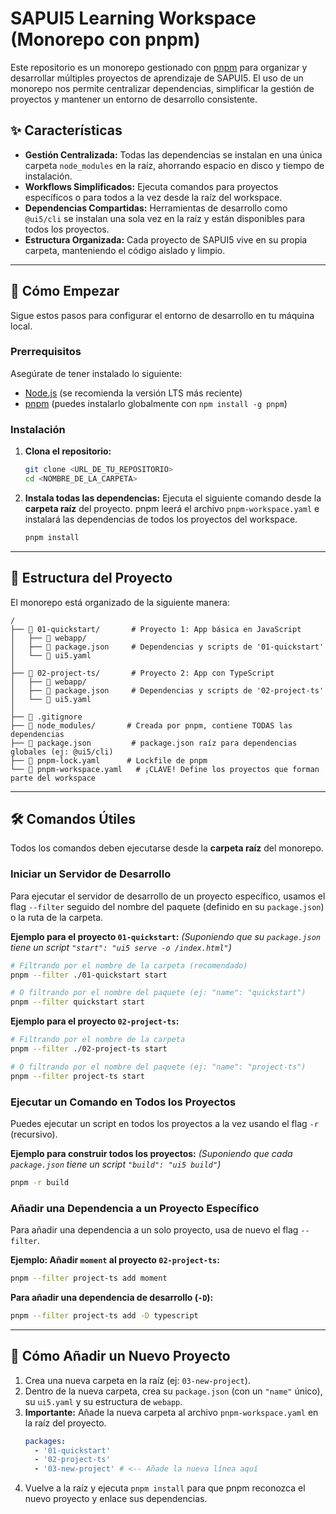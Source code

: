 

# SAPUI5 Learning Workspace (Monorepo con pnpm)

Este repositorio es un monorepo gestionado con [pnpm](https://pnpm.io/) para organizar y desarrollar múltiples proyectos de aprendizaje de SAPUI5. El uso de un monorepo nos permite centralizar dependencias, simplificar la gestión de proyectos y mantener un entorno de desarrollo consistente.

## ✨ Características

-   **Gestión Centralizada:** Todas las dependencias se instalan en una única carpeta `node_modules` en la raíz, ahorrando espacio en disco y tiempo de instalación.
-   **Workflows Simplificados:** Ejecuta comandos para proyectos específicos o para todos a la vez desde la raíz del workspace.
-   **Dependencias Compartidas:** Herramientas de desarrollo como `@ui5/cli` se instalan una sola vez en la raíz y están disponibles para todos los proyectos.
-   **Estructura Organizada:** Cada proyecto de SAPUI5 vive en su propia carpeta, manteniendo el código aislado y limpio.

---

## 🚀 Cómo Empezar

Sigue estos pasos para configurar el entorno de desarrollo en tu máquina local.

### Prerrequisitos

Asegúrate de tener instalado lo siguiente:
-   [Node.js](https://nodejs.org/) (se recomienda la versión LTS más reciente)
-   [pnpm](https://pnpm.io/installation) (puedes instalarlo globalmente con `npm install -g pnpm`)

### Instalación

1.  **Clona el repositorio:**
    ```bash
    git clone <URL_DE_TU_REPOSITORIO>
    cd <NOMBRE_DE_LA_CARPETA>
    ```

2.  **Instala todas las dependencias:**
    Ejecuta el siguiente comando desde la **carpeta raíz** del proyecto. pnpm leerá el archivo `pnpm-workspace.yaml` e instalará las dependencias de todos los proyectos del workspace.
    ```bash
    pnpm install
    ```

---

## 📂 Estructura del Proyecto

El monorepo está organizado de la siguiente manera:

```
/
├── 📁 01-quickstart/       # Proyecto 1: App básica en JavaScript
│   ├── 📁 webapp/
│   ├── 📄 package.json     # Dependencias y scripts de '01-quickstart'
│   └── 📄 ui5.yaml
│
├── 📁 02-project-ts/       # Proyecto 2: App con TypeScript
│   ├── 📁 webapp/
│   ├── 📄 package.json     # Dependencias y scripts de '02-project-ts'
│   └── 📄 ui5.yaml
│
├── 📄 .gitignore
├── 📄 node_modules/       # Creada por pnpm, contiene TODAS las dependencias
├── 📄 package.json         # package.json raíz para dependencias globales (ej: @ui5/cli)
├── 📄 pnpm-lock.yaml      # Lockfile de pnpm
└── 📄 pnpm-workspace.yaml   # ¡CLAVE! Define los proyectos que forman parte del workspace
```

---

## 🛠️ Comandos Útiles

Todos los comandos deben ejecutarse desde la **carpeta raíz** del monorepo.

### Iniciar un Servidor de Desarrollo

Para ejecutar el servidor de desarrollo de un proyecto específico, usamos el flag `--filter` seguido del nombre del paquete (definido en su `package.json`) o la ruta de la carpeta.

**Ejemplo para el proyecto `01-quickstart`:**
*(Suponiendo que su `package.json` tiene un script ` "start": "ui5 serve -o /index.html" `)*

```bash
# Filtrando por el nombre de la carpeta (recomendado)
pnpm --filter ./01-quickstart start

# O filtrando por el nombre del paquete (ej: "name": "quickstart")
pnpm --filter quickstart start
```

**Ejemplo para el proyecto `02-project-ts`:**
```bash
# Filtrando por el nombre de la carpeta
pnpm --filter ./02-project-ts start

# O filtrando por el nombre del paquete (ej: "name": "project-ts")
pnpm --filter project-ts start
```

### Ejecutar un Comando en Todos los Proyectos

Puedes ejecutar un script en todos los proyectos a la vez usando el flag `-r` (recursivo).

**Ejemplo para construir todos los proyectos:**
*(Suponiendo que cada `package.json` tiene un script `"build": "ui5 build"`)*
```bash
pnpm -r build
```

### Añadir una Dependencia a un Proyecto Específico

Para añadir una dependencia a un solo proyecto, usa de nuevo el flag `--filter`.

**Ejemplo: Añadir `moment` al proyecto `02-project-ts`:**
```bash
pnpm --filter project-ts add moment
```

**Para añadir una dependencia de desarrollo (`-D`):**
```bash
pnpm --filter project-ts add -D typescript
```

---

## 🌱 Cómo Añadir un Nuevo Proyecto

1.  Crea una nueva carpeta en la raíz (ej: `03-new-project`).
2.  Dentro de la nueva carpeta, crea su `package.json` (con un `"name"` único), su `ui5.yaml` y su estructura de `webapp`.
3.  **Importante:** Añade la nueva carpeta al archivo `pnpm-workspace.yaml` en la raíz del proyecto.
    ```yaml
    packages:
      - '01-quickstart'
      - '02-project-ts'
      - '03-new-project' # <-- Añade la nueva línea aquí
    ```
4.  Vuelve a la raíz y ejecuta `pnpm install` para que pnpm reconozca el nuevo proyecto y enlace sus dependencias.